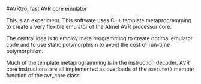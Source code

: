 #AVRGo, fast AVR core emulator

This is an experiment. This software uses C++ template metaprogramming to create a very flexible
emulator of the Atmel AVR processor core.

The central idea is to employ meta programming to create optimal emulator code and to use static
polymorphism to avoid the cost of run-time polymorphism.

Much of the template metaprogramming is in the instruction decoder. AVR core instructions are all
implemented as overloads of the `execute()` member function of the avr_core class.
